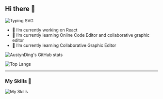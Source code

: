 ## Hi there 👋

<!--
**AustynDing/AustynDing** is a ✨ _special_ ✨ repository because its `README.md` (this file) appears on your GitHub profile.

Here are some ideas to get you started:

- 🔭 I’m currently working on ...
- 🌱 I’m currently learning ...
- 👯 I’m looking to collaborate on ...
- 🤔 I’m looking for help with ...
- 💬 Ask me about ...
- 📫 How to reach me: ...
- 😄 Pronouns: ...
- ⚡ Fun fact: ...
-->

![Typing SVG](https://readme-typing-svg.demolab.com?font=Fira+Code&size=25&pause=1000&color=74076F&background=FFFFFF00&center=true&vCenter=true&random=false&width=435&height=65&lines=A+Software+Engineer+Learner+;Keep+Learning+Keep+Loving)

- 🔭 I’m currently working on React 
- 🌱 I’m currently learning Online Code Editor and collaborative graphic editor
- 👯 I’m currently learning Collaborative Graphic Editor

![AustynDing's GitHub stats](https://github-readme-stats-five-lovat-27.vercel.app/api?username=AustynDing&count_private=true&show_icons=true&theme=radical)

![Top Langs](https://github-readme-stats-five-lovat-27.vercel.app/api/top-langs/?username=AustynDing&layout=compact&hide=html)

---
### My Skills 🤗

![My Skills](https://skillicons.dev/icons?i=js,ts,html,css,react,nextjs,emotion,webpack,nodejs,java,c,cpp)
